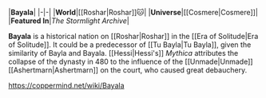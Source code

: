 |**Bayala**|
|-|-|
|**World**|[[Roshar\|Roshar]]🐱︎|
|**Universe**|[[Cosmere\|Cosmere]]|
|**Featured In**|*The Stormlight Archive*|

**Bayala** is a historical nation on [[Roshar\|Roshar]] in the [[Era of Solitude\|Era of Solitude]]. It could be a predecessor of [[Tu Bayla\|Tu Bayla]], given the similarity of Bayla and Bayala.
[[Hessi\|Hessi's]] *Mythica* attributes the collapse of the dynasty in 480 to the influence of the [[Unmade\|Unmade]] [[Ashertmarn\|Ashertmarn]] on the court, who caused great debauchery.



https://coppermind.net/wiki/Bayala